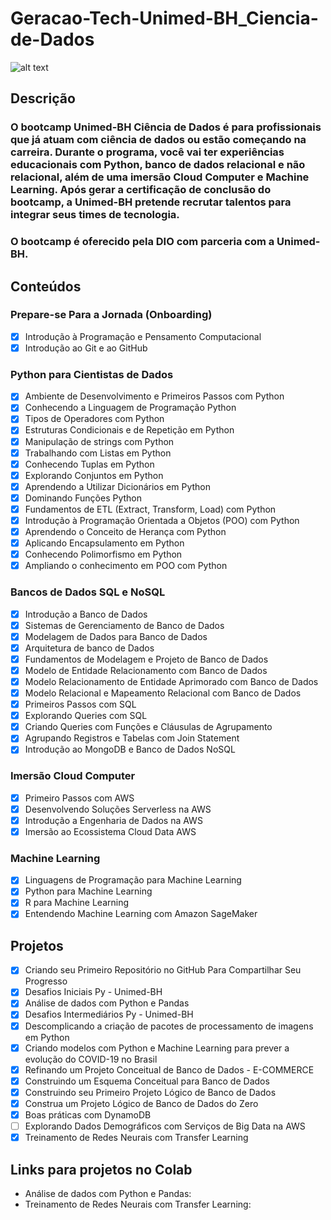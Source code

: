 # Geracao-Tech-Unimed-BH_Ciencia-de-Dados
![alt text](https://hermes.digitalinnovation.one/tracks/342f7392-a8b5-421f-bea9-d29f1fd8aae9.png)

## Descrição
### O bootcamp Unimed-BH Ciência de Dados é para profissionais que já atuam com ciência de dados ou estão começando na carreira. Durante o programa, você vai ter experiências educacionais com Python, banco de dados relacional e não relacional, além de uma imersão Cloud Computer e Machine Learning. Após gerar a certificação de conclusão do bootcamp, a Unimed-BH pretende recrutar talentos para integrar seus times de tecnologia.

### O bootcamp é oferecido pela DIO com parceria com a Unimed-BH.

## Conteúdos
### Prepare-se Para a Jornada (Onboarding)
- [X] Introdução à Programação e Pensamento Computacional
- [X] Introdução ao Git e ao GitHub
### Python para Cientistas de Dados
- [X] Ambiente de Desenvolvimento e Primeiros Passos com Python
- [X] Conhecendo a Linguagem de Programação Python
- [X] Tipos de Operadores com Python
- [X] Estruturas Condicionais e de Repetição em Python
- [X] Manipulação de strings com Python
- [X] Trabalhando com Listas em Python
- [X] Conhecendo Tuplas em Python
- [X] Explorando Conjuntos em Python
- [X] Aprendendo a Utilizar Dicionários em Python
- [X] Dominando Funções Python
- [X] Fundamentos de ETL (Extract, Transform, Load) com Python
- [X] Introdução à Programação Orientada a Objetos (POO) com Python
- [X] Aprendendo o Conceito de Herança com Python
- [X] Aplicando Encapsulamento em Python
- [X] Conhecendo Polimorfismo em Python
- [X] Ampliando o conhecimento em POO com Python
### Bancos de Dados SQL e NoSQL
- [X] Introdução a Banco de Dados
- [X] Sistemas de Gerenciamento de Banco de Dados
- [X] Modelagem de Dados para Banco de Dados
- [X] Arquitetura de banco de Dados
- [X] Fundamentos de Modelagem e Projeto de Banco de Dados
- [X] Modelo de Entidade Relacionamento com Banco de Dados
- [X] Modelo Relacionamento de Entidade Aprimorado com Banco de Dados
- [X] Modelo Relacional e Mapeamento Relacional com Banco de Dados
- [X] Primeiros Passos com SQL
- [X] Explorando Queries com SQL
- [X] Criando Queries com Funções e Cláusulas de Agrupamento
- [X] Agrupando Registros e Tabelas com Join Statement
- [X] Introdução ao MongoDB e Banco de Dados NoSQL
### Imersão Cloud Computer
- [X] Primeiro Passos com AWS
- [X] Desenvolvendo Soluções Serverless na AWS
- [X] Introdução a Engenharia de Dados na AWS
- [X] Imersão ao Ecossistema Cloud Data AWS
### Machine Learning
- [X] Linguagens de Programação para Machine Learning
- [X] Python para Machine Learning
- [X] R para Machine Learning
- [X] Entendendo Machine Learning com Amazon SageMaker

## Projetos
- [X] Criando seu Primeiro Repositório no GitHub Para Compartilhar Seu Progresso
- [X] Desafios Iniciais Py - Unimed-BH
- [X] Análise de dados com Python e Pandas
- [X] Desafios Intermediários Py - Unimed-BH
- [X] Descomplicando a criação de pacotes de processamento de imagens em Python
- [X] Criando modelos com Python e Machine Learning para prever a evolução do COVID-19 no Brasil
- [X] Refinando um Projeto Conceitual de Banco de Dados - E-COMMERCE
- [X] Construindo um Esquema Conceitual para Banco de Dados
- [X] Construindo seu Primeiro Projeto Lógico de Banco de Dados
- [X] Construa um Projeto Lógico de Banco de Dados do Zero
- [X] Boas práticas com DynamoDB
- [ ] Explorando Dados Demográficos com Serviços de Big Data na AWS
- [X] Treinamento de Redes Neurais com Transfer Learning

## Links para projetos no Colab
- Análise de dados com Python e Pandas: 
- Treinamento de Redes Neurais com Transfer Learning: 
